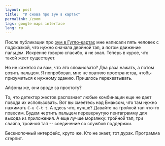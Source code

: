```yaml
---
layout: post
title:  "И снова про зум в картах"
permalink: /zoom
tags: google maps interface
lang: ru
---
```


[grumpy]: http://grumpy.website/post/0Ooq0LK5O

После публикации про [зум в Гугло-картах][grumpy] мне написали пять человек с
подсказкой, что нужно сначала двойной тап, а потом движение пальцем. Искренне
говорю спасибо, я не знал. Теперь в курсе, что такой жест существует.

Но не кажется ли вам, что это сложновато? Два раза нажать, а потом возить
пальцем. Я попробовал, мне не хватило пространства, чтобы призумиться к нужному
зданию. Пришлось перехватывать.

Айфоны же, они вроде за простоту?

То, что детектор жестов распознает любые комбинации еще не дает повода их
использовать. Вот вы смеетесь над Емаксом, что там нужно нажимать `C-u C-t t`. А
здесь что, лучше? Давайте на тройной тап что-то повесим. Будем чертить пальцем
перевернутую пентаграмму для выхода из приложения. А еще лучше морзянку: тройной
тап, три свайпа, тройной тап -- соединение со службой поддержки.

Бескнопочный интерфейс, круто же. Кто не знает, тот дурак. Программа стерпит.
